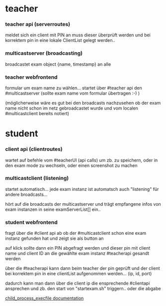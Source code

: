 # teacher 
### teacher api (serverroutes)
meldet sich ein client mit PIN an muss dieser überprüft werden und bei korrektem pin in eine lokale ClientList gelegt werden.. 


### multicastserver (broadcasting)

broadcastet exam object {name, timestamp} an alle


### teacher webfrontend

formular um exam name zu wählen... startet über #teacher api den #multicastserver  (sollte exam name vom formular übertragen :-) )

(möglicherweise wäre es gut bei den broadcasts nachzusehen ob der exam name nicht schon im netz gebroadcastet wurde und vom localen #multicastclient bereits notiert)





# student
### client api (clientroutes)
wartet auf befehle vom #teacherUI (api calls) um zb. zu speichern, oder in den exam mode zu wechseln, oder einen screenshot zu machen

### multicastclient (listening)
startet automatisch... jede exam instanz ist automatsch auch "listening" für andere broadcasts...

hört auf die broadcasts der multicastserver und trägt empfangene infos von exam instanzen in seine    examServerList[]   ein..

### student webfrontend
fragt über die #client api ab ob der #multicastclient schon eine exam instanz gefunden hat und zeigt sie als button an

auf klick sollte dann ein PIN abgefragt werden und dieser pin mit client name und client ID an die gewählte exam instanz #teacherapi gesandt werden


über die #teacherapi kann dann beim teacher der pin geprüft und der client bei korrektem pin in eine clientList aufgenommen werden... (ip, id, port)

dadurch kann man dann über die client ip die ensprechende #clientapi ansprechen und zb. den start von "startexam.sh"  triggern.. oder die abgabe

[child_process_execfile documentation](https://nodejs.org/api/child_process.html#child_process_child_process_execfile_file_args_options_callback)


